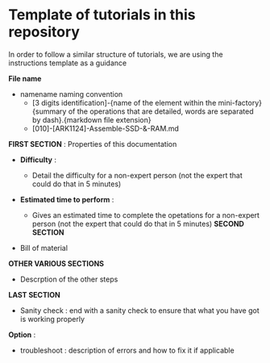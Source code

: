 # Template of tutorials in this repository
In order to follow a similar structure of tutorials, we are using the  instructions template as a guidance

**File name**
* namename naming convention  
  * [3 digits identification]-{name of the element within the mini-factory}{summary of the operations that are detailed, words are separated by dash}.{markdown file extension}
  * [010]-[ARK1124]-Assemble-SSD-&-RAM.md

**FIRST SECTION** : Properties of this documentation
* **Difficulty** : 
  * Detail the difficulty for a non-expert person (not the expert that could do that in 5 minutes) 

* **Estimated time to perform** : 
  * Gives an estimated time to complete the opetations for a non-expert person (not the expert that could do that in 5 minutes)
**SECOND SECTION**
* Bill of material

**OTHER VARIOUS SECTIONS**
* Descrption of the other steps 



**LAST SECTION**
* Sanity check : end with a sanity check to ensure that what you have got is working properly

**Option** : 
* troubleshoot : description of errors and how to fix it if applicable
